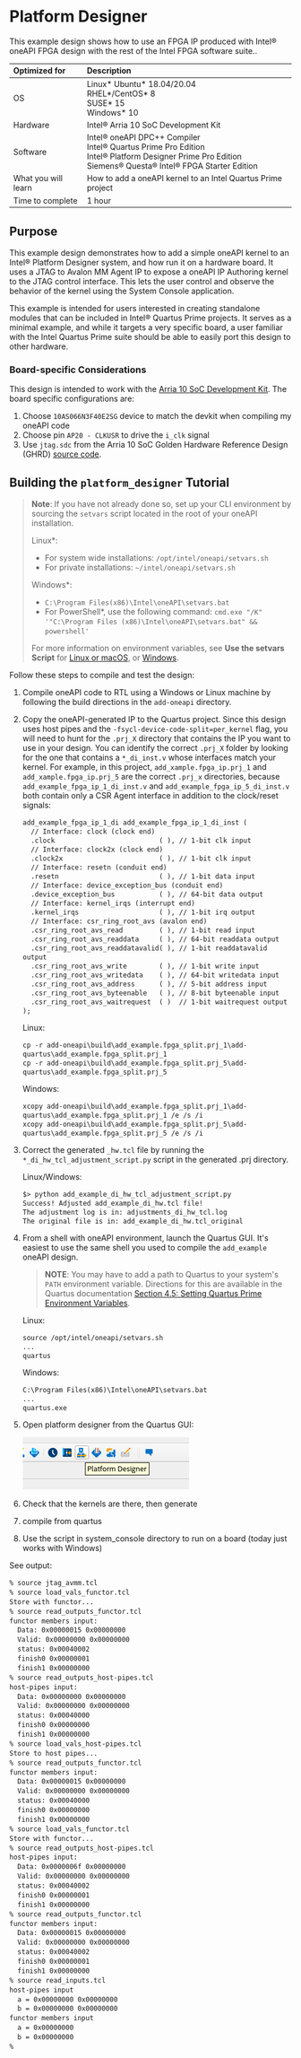 # Platform Designer

This example design shows how to use an FPGA IP produced with Intel® oneAPI FPGA design with the rest of the Intel FPGA software suite..

| Optimized for                     | Description
|:---                               |:---
| OS                                | Linux* Ubuntu* 18.04/20.04 <br> RHEL*/CentOS* 8 <br> SUSE* 15 <br> Windows* 10
| Hardware                          | Intel® Arria 10 SoC Development Kit
| Software                          | Intel® oneAPI DPC++ Compiler <br> Intel® Quartus Prime Pro Edition <br> Intel® Platform Designer Prime Pro Edition <br> Siemens® Questa® Intel® FPGA Starter Edition
| What you will learn               | How to add a oneAPI kernel to an Intel Quartus Prime project
| Time to complete                  | 1 hour

## Purpose

This example design demonstrates how to add a simple oneAPI kernel to an Intel® Platform Designer system, and how run it on a hardware board. It uses a JTAG to Avalon MM Agent IP to expose a oneAPI IP Authoring kernel to the JTAG control interface. This lets the user control and observe the behavior of the kernel using the System Console application.

This example is intended for users interested in creating standalone modules that can be included in Intel® Quartus Prime projects. It serves as a minimal example, and while it targets a very specific board, a user familiar with the Intel Quartus Prime suite should be able to easily port this design to other hardware.

### Board-specific Considerations

This design is intended to work with the [Arria 10 SoC Development Kit](https://rocketboards.org/foswiki/Documentation/Arria10SoCGSRD). The board specific configurations are:
1. Choose `10AS066N3F40E2SG` device to match the devkit when compiling my oneAPI code
2. Choose pin `AP20 - CLKUSR` to drive the `i_clk` signal
3. Use `jtag.sdc` from the Arria 10 SoC Golden Hardware Reference Design (GHRD) [source code](https://github.com/altera-opensource/ghrd-socfpga).

## Building the `platform_designer` Tutorial

> **Note**: If you have not already done so, set up your CLI
> environment by sourcing  the `setvars` script located in
> the root of your oneAPI installation.
>
> Linux*:
> - For system wide installations: `/opt/intel/oneapi/setvars.sh`
> - For private installations: `~/intel/oneapi/setvars.sh`
>
> Windows*:
> - `C:\Program Files(x86)\Intel\oneAPI\setvars.bat`
> - For PowerShell*, use the following command: `cmd.exe "/K" '"C:\Program Files (x86)\Intel\oneAPI\setvars.bat" && powershell'`
>
>For more information on environment variables, see **Use the setvars Script** for [Linux or macOS](https://www.intel.com/content/www/us/en/develop/documentation/oneapi-programming-guide/top/oneapi-development-environment-setup/use-the-setvars-script-with-linux-or-macos.html), or [Windows](https://www.intel.com/content/www/us/en/develop/documentation/oneapi-programming-guide/top/oneapi-development-environment-setup/use-the-setvars-script-with-windows.html).

Follow these steps to compile and test the design:
1. Compile oneAPI code to RTL using a Windows or Linux machine by following the build directions in the `add-oneapi` directory.
2. Copy the oneAPI-generated IP to the Quartus project. Since this design uses host pipes and the `-fsycl-device-code-split=per_kernel` flag, you will need to hunt for the `.prj_X` directory that contains the IP you want to use in your design. You can identify the correct `.prj_X` folder by looking for the one that contains a `*_di_inst.v` whose interfaces match your kernel. For example, in this project, `add_xample.fpga_ip.prj_1` and `add_xample.fpga_ip.prj_5` are the correct `.prj_x` directories, because `add_example_fpga_ip_1_di_inst.v` and `add_example_fpga_ip_5_di_inst.v` both contain only a CSR Agent interface in addition to the clock/reset signals:
   
   ```
   add_example_fpga_ip_1_di add_example_fpga_ip_1_di_inst (
     // Interface: clock (clock end)
     .clock                          ( ), // 1-bit clk input
     // Interface: clock2x (clock end)
     .clock2x                        ( ), // 1-bit clk input
     // Interface: resetn (conduit end)
     .resetn                         ( ), // 1-bit data input
     // Interface: device_exception_bus (conduit end)
     .device_exception_bus           ( ), // 64-bit data output
     // Interface: kernel_irqs (interrupt end)
     .kernel_irqs                    ( ), // 1-bit irq output
     // Interface: csr_ring_root_avs (avalon end)
     .csr_ring_root_avs_read         ( ), // 1-bit read input
     .csr_ring_root_avs_readdata     ( ), // 64-bit readdata output
     .csr_ring_root_avs_readdatavalid( ), // 1-bit readdatavalid output
     .csr_ring_root_avs_write        ( ), // 1-bit write input
     .csr_ring_root_avs_writedata    ( ), // 64-bit writedata input
     .csr_ring_root_avs_address      ( ), // 5-bit address input
     .csr_ring_root_avs_byteenable   ( ), // 8-bit byteenable input
     .csr_ring_root_avs_waitrequest  ( )  // 1-bit waitrequest output
   );
   ```

   Linux:

   ```
   cp -r add-oneapi\build\add_example.fpga_split.prj_1\add-quartus\add_example.fpga_split.prj_1
   cp -r add-oneapi\build\add_example.fpga_split.prj_5\add-quartus\add_example.fpga_split.prj_5
   ```

   Windows:

   ```
   xcopy add-oneapi\build\add_example.fpga_split.prj_1\add-quartus\add_example.fpga_split.prj_1 /e /s /i
   xcopy add-oneapi\build\add_example.fpga_split.prj_5\add-quartus\add_example.fpga_split.prj_5 /e /s /i
   ```

3. Correct the generated `_hw.tcl` file by running the `*_di_hw_tcl_adjustment_script.py` script in the generated .prj directory.

   Linux/Windows:

   ```
   $> python add_example_di_hw_tcl_adjustment_script.py 
   Success! Adjusted add_example_di_hw.tcl file!
   The adjustment log is in: adjustments_di_hw_tcl.log
   The original file is in: add_example_di_hw.tcl_original
   ```

4. From a shell with oneAPI environment, launch the Quartus GUI. It's easiest to use the same shell you used to compile the `add_example` oneAPI design.
   > **NOTE**: You may have to add a path to Quartus to your system's `PATH` environment variable. Directions for this are available in the Quartus documentation [Section 4.5: Setting Quartus Prime Environment Variables](https://www.intel.com/content/www/us/en/docs/programmable/683472/current/setting-environment-variables.html).

   Linux:
   
   ```
   source /opt/intel/oneapi/setvars.sh
   ...
   quartus
   ```

   Windows:
   
   ```
   C:\Program Files(x86)\Intel\oneAPI\setvars.bat
   ...
   quartus.exe
   ```

5. Open platform designer from the Quartus GUI:

   ![](Readme.md.assets/open-platform-designer-button.png)

   

6. Check that the kernels are there, then generate

7. compile from quartus

8. Use the script in system_console directory to run on a board (today just works with Windows)

See output:

```bash
% source jtag_avmm.tcl
% source load_vals_functor.tcl
Store with functor...
% source read_outputs_functor.tcl
functor members input:
  Data: 0x00000015 0x00000000
  Valid: 0x00000000 0x00000000
  status: 0x00040002
  finish0 0x00000001
  finish1 0x00000000
% source read_outputs_host-pipes.tcl
host-pipes input:
  Data: 0x00000000 0x00000000
  Valid: 0x00000000 0x00000000
  status: 0x00040000
  finish0 0x00000000
  finish1 0x00000000
% source load_vals_host-pipes.tcl
Store to host pipes...
% source read_outputs_functor.tcl
functor members input:
  Data: 0x00000015 0x00000000
  Valid: 0x00000000 0x00000000
  status: 0x00040000
  finish0 0x00000000
  finish1 0x00000000
% source load_vals_functor.tcl
Store with functor...
% source read_outputs_host-pipes.tcl
host-pipes input:
  Data: 0x0000006f 0x00000000
  Valid: 0x00000000 0x00000000
  status: 0x00040002
  finish0 0x00000001
  finish1 0x00000000
% source read_outputs_functor.tcl
functor members input:
  Data: 0x00000015 0x00000000
  Valid: 0x00000000 0x00000000
  status: 0x00040002
  finish0 0x00000001
  finish1 0x00000000
% source read_inputs.tcl
host-pipes input
  a = 0x00000000 0x00000000
  b = 0x00000000 0x00000000
functor members input
  a = 0x00000000
  b = 0x00000000
% 
```

